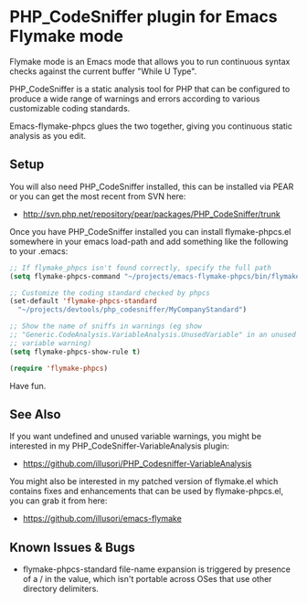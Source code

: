 PHP_CodeSniffer plugin for Emacs Flymake mode
=============================================

Flymake mode is an Emacs mode that allows you to run continuous
syntax checks against the current buffer "While U Type".

PHP_CodeSniffer is a static analysis tool for PHP that can be
configured to produce a wide range of warnings and errors
according to various customizable coding standards.

Emacs-flymake-phpcs glues the two together, giving you continuous
static analysis as you edit.

Setup
-----

You will also need PHP_CodeSniffer installed, this can be installed
via PEAR or you can get the most recent from SVN here:

 * http://svn.php.net/repository/pear/packages/PHP_CodeSniffer/trunk

Once you have PHP_CodeSniffer installed you can install
flymake-phpcs.el somewhere in your emacs load-path and add
something like the following to your .emacs:

```lisp
;; If flymake_phpcs isn't found correctly, specify the full path
(setq flymake-phpcs-command "~/projects/emacs-flymake-phpcs/bin/flymake_phpcs")

;; Customize the coding standard checked by phpcs
(set-default 'flymake-phpcs-standard
  "~/projects/devtools/php_codesniffer/MyCompanyStandard")

;; Show the name of sniffs in warnings (eg show
;; "Generic.CodeAnalysis.VariableAnalysis.UnusedVariable" in an unused
;; variable warning)
(setq flymake-phpcs-show-rule t)

(require 'flymake-phpcs)
```

Have fun.

See Also
--------

If you want undefined and unused variable warnings, you might be
interested in my PHP_CodeSniffer-VariableAnalysis plugin:

 * https://github.com/illusori/PHP_Codesniffer-VariableAnalysis

You might also be interested in my patched version of flymake.el
which contains fixes and enhancements that can be used by flymake-phpcs.el,
you can grab it from here:

 *  https://github.com/illusori/emacs-flymake

Known Issues & Bugs
-------------------

 * flymake-phpcs-standard file-name expansion is triggered by presence
   of a / in the value, which isn't portable across OSes that use other
   directory delimiters.

